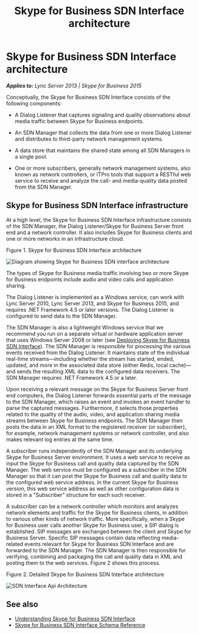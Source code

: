 ﻿---
title: Skype for Business SDN Interface architecture
TOCTitle: Skype for Business SDN Interface architecture
ms:assetid: c84231e4-5d96-4f1c-8747-a9a56d4794d9
ms:mtpsurl: https://msdn.microsoft.com/library/Dn785192(v=office.16)
ms:contentKeyID: 65258655
ms.date: 02/27/2017
mtps_version: v=office.16
---

# Skype for Business SDN Interface architecture


_**Applies to:** Lync Server 2013 | Skype for Business 2015_

Conceptually, the Skype for Business SDN Interface consists of the following components:

  - A Dialog Listener that captures signaling and quality observations about media traffic between Skype for Business endpoints.

  - An SDN Manager that collects the data from one or more Dialog Listener and distributes to third-party network management systems.

  - A data store that maintains the shared state among all SDN Managers in a single pool.

  - One or more subscribers, generally network management systems, also known as network controllers, or ITPro tools that support a RESTful web service to receive and analyze the call- and media-quality data posted from the SDN Manager.

## Skype for Business SDN Interface infrastructure

At a high level, the Skype for Business SDN Interface infrastructure consists of the SDN Manager, the Dialog Listener/Skype for Business Server front end and a network controller. It also includes Skype for Business clients and one or more networks in an infrastructure cloud.

Figure 1. Skype for Business SDN Interface architecture

  
![Diagram showing Skype for Business SDN interface architecture](../images/Dn785192.388c0128-bfa1-4a38-9a47-5a1797e4528e(Office.16).png "Diagram showing Skype for Business SDN interface architecture")

The types of Skype for Business media traffic involving two or more Skype for Business endpoints include audio and video calls and application sharing.

The Dialog Listener is implemented as a Windows service, can work with Lync Server 2010, Lync Server 2013, and Skype for Business 2015, and requires .NET Framework 4.5 or later versions. The Dialog Listener is configured to send data to the SDN Manager.

The SDN Manager is also a lightweight Windows service that we recommend you run on a separate virtual or hardware application server that uses Windows Server 2008 or later (see [Deploying Skype for Business SDN Interface](deploying-skype-for-business-sdn-interface.md)). The SDN Manager is responsible for processing the various events received from the Dialog Listener. It maintains state of the individual real-time streams—including whether the stream has started, ended, updated, and more in the associated data store (either Redis, local cache)—and sends the resulting XML data to the configured data receivers. The SDN Manager requires .NET Framework 4.5 or a later.

Upon receiving a relevant message on the Skype for Business Server front end computers, the Dialog Listener forwards essential parts of the message to the SDN Manager, which raises an event and invokes an event handler to parse the captured messages. Furthermore, it selects those properties related to the quality of the audio, video, and application sharing media streams between Skype for Business endpoints. The SDN Manager then posts the data in an XML format to the registered receiver (or subscriber), for example, network management systems or network controller, and also makes relevant log entries at the same time.

A subscriber runs independently of the SDN Manager and its underlying Skype for Business Server environment. It uses a web service to receive as input the Skype for Business call and quality data captured by the SDN Manager. The web service must be configured as a subscriber in the SDN Manager so that it can post the Skype for Business call and quality data to the configured web service address. In the current Skype for Business version, this web service address as well as other configuration data is stored in a "Subscriber" structure for each such receiver.

A subscriber can be a network controller which monitors and analyzes network elements and traffic for the Skype for Business clients, in addition to various other kinds of network traffic. More specifically, when a Skype for Business user calls another Skype for Business user, a SIP dialog is established. SIP messages are exchanged between the client and Skype for Business Server. Specific SIP messages contain data reflecting media-related events relevant for Skype for Business SDN Interface and are forwarded to the SDN Manager. The SDN Manager is then responsible for verifying, combining and packaging the call and quality data in XML and posting them to the web services. Figure 2 shows this process.

Figure 2. Detailed Skype for Business SDN Interface architecture

  
![SDN Interface Api Architecture](../images/Dn785192.4b1a7938-ca4d-4f4b-8929-5cd5205ca75e(Office.16).png "SDN Interface Api Architecture")

## See also

- [Understanding Skype for Business SDN Interface](understanding-skype-for-business-sdn-interface.md)
- [Skype for Business SDN Interface Schema Reference](skype-for-business-sdn-interface-schema-reference.md)

